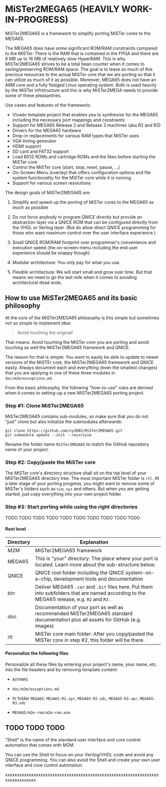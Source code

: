 MiSTer2MEGA65 (HEAVILY WORK-IN-PROGRESS)
========================================

MiSTer2MEGA65 is a framework to simplify porting MiSTer cores to the MEGA65.

The MEGA65 does have some significant ROM/RAM constraints compared to the
MiSTer: There is the RAM that is contained in the FPGA and there are 8 MB up
to 16 MB of relatively slow HyperRAM. This is why MiSTer2MEGA65 strives to
be a total bean counter when it comes to saving/preserving ROM/RAM space.
The goal is to leave as much of this precious resources to the actual
MiSTer core that we are porting so that it can utilize as much of it
as possible. Moreover, MEGA65 does not have an ARM core and a fully
fledged Linux operating system. Both is used heavily by the MiSTer
infrstructure and this is why MiSTer2MEGA needs to provide some of these
pleasantries.

Use cases and features of the framework:

* Vivado template project that enables you to synthesize for the MEGA65
  including the necessary port mappings and constraints
* Support for MEGA65 Release 2 and Release 3 machines (aka R2 and R3)
* Drivers for the MEGA65 hardware
* Drop-in replacements for various RAM types that MiSTer uses
* VGA timing generator
* HDMI support
* SD card and FAT32 support
* Load BIOS ROMs and cartridge ROMs and the likes before starting
  the MiSTer core
* Control the MiSTer core (start, stop, reset, pause, ...)
* On-Screen-Menu (overlay) that offers configuration options and
  file system functionality for the MiSTer core while it is running
* Support for various screen resolutions

The design goals of MiSTer2MEGA65 are:

1. Simplify and speed-up the porting of MiSTer cores to the MEGA65
   as much as possible

2. Do not force anybody to program QNICE directly but provide an abstraction
   layer via a QNICE ROM that can be configured directly from the VHDL or
   Verilog layer. (But do allow direct QNICE programming for those who
   want maximum control over the user interface experience.)

3. Small QNICE ROM/RAM footprint over programmer's convenience and
   execution speed (the on-screen-menu including the end user experience
   should be snappy though)
   
4. Modular architecture: You only pay for what you use.

5. Flexible architecture: We will start small and grow over time. But that
   means we need to go the last mile when it comes to avoiding architectural
   dead ends.
   
How to use MiSTer2MEGA65 and its basic philosophy
-------------------------------------------------

At the core of the MiSTer2MEGA65 philosophy is this simple but sometimes not
so simple to implement idea:

> Avoid touching the original!

That means: Avoid touching the MiSTer core you are porting and avoid touching
as well the MiSTer2MEGA65 framework and QNICE.

The reason for that is simple: You want to easily be able to update to newer
versions of the MiSTEr core, the MiSTer2MEGA65 framework and QNICE easily.
Always document each and everything (even the smallest changes) that you
are applying in one of these three modules in `doc/m2m/exceptions.md`.

From this basic philosophy, the following "how-to-use" rules are derived when
it comes to setting-up a new MiSTer2MEGA65 porting project.

### Step #1: Clone MiSTer2MEGA65

MiSTer2MEGA65 contains sub-modules, so make sure that you do not "just" clone
but also initialize the submodules afterwards:

```
git clone https://github.com/sy2002/MiSTer2MEGA65.git
git submodule update --init --recursive
```

Rename the folder name `MiSTer2MEGA65` to match the GitHub repository name
of your project.

### Step #2: Copy/paste the MiSTer core

The MiSTer core's directory structure shall sit on the top level of your
MiSTer2MEGA65 directory tree. The most important MiSTer folder is `rtl`. At
a later stage of your porting progress, you might want to remove some of
MiSTer's folders such as `sim`, `sys` and others. But when you are getting
started, just copy everything into your own project folder.

### Step #3: Start porting while using the right directories

TODO TODO TODO TODO TODO
TODO TODO TODO TODO TODO

#### Root level

| Directory     | Explanation                                                                                                                               |
|---------------|-------------------------------------------------------------------------------------------------------------------------------------------|
| M2M           | MiSTer2MEGA65 framework                                                                                                                   |
| MEGA65        | This is "your" directory. The place where your port is located. Learn more about the sub-structure below.                                 |
| QNICE         | QNICE root folder including the QNICE system-on-a-chip, development tools and documentation                                               |
| bin           | Deliver MEGA65 `.cor` and `.bit` files here. Put them into subfolders that are named according to the MEGA65 release, e.g. `R2` and `R3` .|
| doc           | Documentation of your port as well as recommended MiSTer2MEGA65 standard documentation plus all assets for GitHub (e.g. images)           |
| rtl           | MiSTer core main folder: After you copy/pasted the MiSTer core in step #2, this folder will be there.                  

#### Personalize the following files

Personalize all these files by entering your project's name, your name, etc.
into the file headers and by removing template content:

* `AUTHORS`

* `doc/m2m/exceptions.md`

* In folder `MEGA65`: `MEGA65-R2.xpr`, `MEGA65-R2.xdc`,
  `MEGA65-R3.xpr`, `MEGA65-R3.xdc`

* `MEGA65/m2m-rom/m2m-rom.asm`

TODO TODO TODO
--------------

"Shell" is the name of the standard user interface and core control automation
that comes with M2M.

You can use the Shell to focus on your Verilog/VHDL code and avoid any QNICE
programming. You can also avoid the Shell and create your own user interface
and core control automation.

xxxxxxxxxxxxxxxxxxxxxxxxxxxxxxxxxxxxxxxxxxxxxxxxxxxxxxxxxxxxxxxxxxxxxxxxxxxxxx
